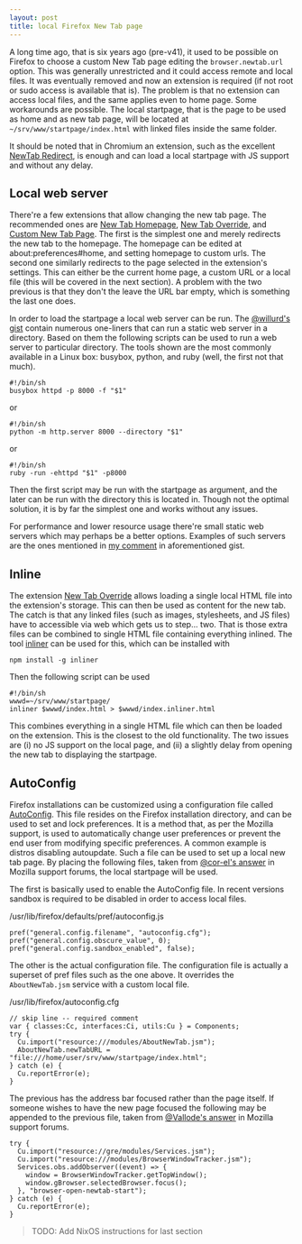 ```yaml
---
layout: post
title: local Firefox New Tab page
---
```

A long time ago, that is six years ago (pre-v41), it used to be possible
on   Firefox   to  choose   a   custom   New   Tab  page   editing   the
`browser.newtab.url`  option.  This  was generally  unrestricted and  it
could access remote and local files.   It was eventually removed and now
an extension is  required (if not root or sudo  access is available that
is).  The problem  is that no extension can access  local files, and the
same applies even to home page. Some workarounds are possible. The local
startpage, that is the page to be used as home and as new tab page, will
be located at `~/srv/www/startpage/index.html`  with linked files inside
the same folder.

It should be noted that in  Chromium an extension, such as the excellent
[NewTab  Redirect][NewTab-Redirect],  is enough  and  can  load a  local
startpage with JS support and without any delay.

## Local web server

There're a  few extensions that  allow changing  the new tab  page.  The
recommended  ones are  [New  Tab  Homepage][new-tab-homepage], [New  Tab
Override][new-tab-override],       and       [Custom       New       Tab
Page][custom-new-tab-page].  The  first is  the simplest one  and merely
redirects the  new tab to  the homepage. The  homepage can be  edited at
about:preferences#home, and setting homepage  to custom urls. The second
one  similarly  redirects  to  the  page  selected  in  the  extension's
settings. This can  either be the current  home page, a custom  URL or a
local file  (this will be covered  in the next section).  A problem with
the two previous is  that they don't the leave the  URL bar empty, which
is something the last one does.

In order  to load  the startpage  a local  web server  can be  run.  The
[@willurd's gist][willurd]  contain numerous  one-liners that can  run a
static web  server in a directory.  Based on them the  following scripts
can be used to run a web server to particular directory. The tools shown
are the  most commonly available  in a  Linux box: busybox,  python, and
ruby (well, the first not that much).

```
#!/bin/sh
busybox httpd -p 8000 -f "$1"
```

or

```
#!/bin/sh
python -m http.server 8000 --directory "$1"
```

or

```
#!/bin/sh
ruby -run -ehttpd "$1" -p8000
```

Then the first script may be run with the startpage as argument, and the
later can be run  with the directory this is located  in. Though not the
optimal solution,  it is by far  the simplest one and  works without any
issues.

For  performance and  lower  resource usage  there're  small static  web
servers which may perhaps be a better options.  Examples of such servers
are the ones mentioned in [my comment][comment] in aforementioned gist.

## Inline

The  extension [New  Tab  Override][new-tab-override]  allows loading  a
single local HTML  file into the extension's storage.  This  can then be
used as  content for the  new tab.  The catch  is that any  linked files
(such as images,  stylesheets, and JS files) have to  accessible via web
which gets us to step... two.  That is those extra files can be combined
to single HTML  file containing everything inlined.   The tool [inliner]
can be used for this, which can be installed with

```
npm install -g inliner
```

Then the following script can be used

```
#!/bin/sh
wwwd=~/srv/www/startpage/
inliner $wwwd/index.html > $wwwd/index.inliner.html
```

This combines everything in a single  HTML file which can then be loaded
on the extension. This is the closest to the old functionality.  The two
issues are  (i) no  JS support on  the local page,  and (ii)  a slightly
delay from opening the new tab to displaying the startpage.

## AutoConfig

Firefox  installations  can be  customized  using  a configuration  file
called  [AutoConfig][autoconfig].   This  file resides  on  the  Firefox
installation directory, and can be used  to set and lock preferences. It
is a method  that, as per the Mozilla support,  is used to automatically
change user preferences or prevent  the end user from modifying specific
preferences.  A common example is  distros disabling autoupdate.  Such a
file  can be  used to  set up  a  local new  tab page.   By placing  the
following files, taken from [@cor-el's answer][corel] in Mozilla support
forums, the local startpage will be used.

The first  is basically used to  enable the AutoConfig file.   In recent
versions sandbox  is required to  be disabled  in order to  access local
files.

/usr/lib/firefox/defaults/pref/autoconfig.js

```
pref("general.config.filename", "autoconfig.cfg");
pref("general.config.obscure_value", 0);
pref("general.config.sandbox_enabled", false);
```

The other  is the actual  configuration file. The configuration  file is
actually a  superset of pref files  such as the one  above. It overrides
the `AboutNewTab.jsm` service with a custom local file.

/usr/lib/firefox/autoconfig.cfg

```
// skip line -- required comment
var { classes:Cc, interfaces:Ci, utils:Cu } = Components;
try {
  Cu.import("resource:///modules/AboutNewTab.jsm");
  AboutNewTab.newTabURL = "file:///home/user/srv/www/startpage/index.html";
} catch (e) {
  Cu.reportError(e);
}
```

The previous has the address bar focused rather than the page itself. If
someone  wishes to  have  the  new page  focused  the  following may  be
appended to  the previous file, taken  from [@Vallode's answer][vallode]
in Mozilla support forums.

```
try {
  Cu.import("resource://gre/modules/Services.jsm");
  Cu.import("resource:///modules/BrowserWindowTracker.jsm");
  Services.obs.addObserver((event) => {
    window = BrowserWindowTracker.getTopWindow();
    window.gBrowser.selectedBrowser.focus();
  }, "browser-open-newtab-start");
} catch (e) {
  Cu.reportError(e);
}
```

<!--
 This used to work sometime in the past.
 Keeping it here for historical reasons.
 Basically a bad way but pretty direct.
-->
<!--
## Modifying omni.ja

The  new  tab  page  is  actually  packed  inside,  among  other  files,
/usr/lib/firefox/[omni.ja][mdnomnija],   colloquially  called   omnijar,
which  is a  jar  file ie  a  zip  with some  changes.   This the  least
configurable option but is the the fastest one. The following script can
be used  to replace the  new tab page directly  in it, by  unpacking it,
copying the files, and then repacking it.

```
#!/usr/bin/env bash
wwwd=~/srv/www/startpage/
omnija=/usr/lib/firefox/browser/omni.ja
tempja=$(mktemp)
exdir=$(mktemp -d)
cp $omnija{,-}
unzip $omnija -d $exdir
cp $wwwd/* $exdir/chrome/browser/content/browser/newtab/
zip -qr9XD -x $tempja $exdir
cp $tempja $omnija
```
-->

>TODO: Add NixOS instructions for last section

[NewTab-Redirect]: https://github.com/jimschubert/NewTab-Redirect
[new-tab-homepage]: https://addons.mozilla.org/en-US/firefox/addon/new-tab-homepage/
[new-tab-override]: https://addons.mozilla.org/en-US/firefox/addon/new-tab-override/
[custom-new-tab-page]: https://addons.mozilla.org/en-US/firefox/addon/custom-new-tab-page/
[willurd]: https://gist.github.com/willurd/5720255
[comment]: https://gist.github.com/willurd/5720255#gistcomment-2176217
[inliner]: https://github.com/remy/inliner
[autoconfig]: https://support.mozilla.org/en-US/kb/customizing-firefox-using-autoconfig
[corel]: https://support.mozilla.org/en-US/questions/1283835#answer-1303758
[vallode]: https://support.mozilla.org/en-US/questions/1291938#answer-1331299
[mdnomnija]: https://developer.mozilla.org/en-US/docs/Mozilla/About_omni.ja_(formerly_omni.jar)
